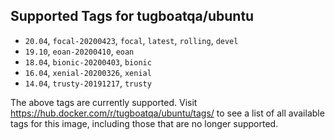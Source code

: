 ## Supported Tags for tugboatqa/ubuntu

* `20.04`, `focal-20200423`, `focal`, `latest`, `rolling`, `devel`
* `19.10`, `eoan-20200410`, `eoan`
* `18.04`, `bionic-20200403`, `bionic`
* `16.04`, `xenial-20200326`, `xenial`
* `14.04`, `trusty-20191217`, `trusty`

The above tags are currently supported. Visit https://hub.docker.com/r/tugboatqa/ubuntu/tags/ to see a list of all available tags for this image, including those that are no longer supported.
